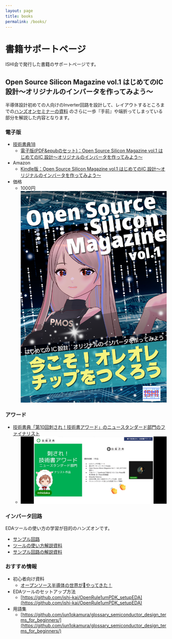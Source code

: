 ```yaml
---
layout: page
title: books
permalink: /books/
---
```


# 書籍サポートページ
ISHI会で発行した書籍のサポートページです。  


## Open Source Silicon Magazine vol.1 はじめてのIC 設計～オリジナルのインバータを作ってみよう～
半導体設計初めての人向けのInverter回路を設計して、レイアウトするところまでの[ハンズオンセミナーの資料](https://github.com/ishi-kai/OpenRule1umPDK_setupEDA/raw/main/docs/inverter_OR1.pdf) のさらに一歩『手前』や端折ってしまっている部分を解説した内容となります。  

### 電子版
* [技術書典18](https://techbookfest.org/)
    * [電子版(PDF&epubのセット)：Open Source Silicon Magazine vol.1 はじめてのIC 設計～オリジナルのインバータを作ってみよう～](https://techbookfest.org/product/3W7W1ukgkMrX6ENeBJaaYn) 
* Amazon
    * [Kindle版：Open Source Silicon Magazine vol.1 はじめてのIC 設計～オリジナルのインバータを作ってみよう～](https://www.amazon.co.jp/dp/B0F7GTBFYR)
* 価格
    * 1000円
![表紙](/assets/images/article/magazine/vol_1_cover.png)


### アワード
* [技術書典「第10回刺され！技術書アワード」のニュースタンダード部門のファイナリスト](https://ishi-kai.org/article/2025/07/07/artcle_techbookfust_award.html)
    * ![キャプチャ画面](/assets/images/article/magazine/vol_1_award_nominate.png)


### インバータ回路
EDAツールの使い方の学習が目的のハンズオンです。  

- [サンプル回路](https://github.com/ishi-kai/OpenRule1umPDK_setupEDA/tree/main/samples/inverter)
- [ツールの使い方解説資料](https://github.com/ishi-kai/OpenRule1umPDK_setupEDA/tree/main/docs)
- [サンプル回路の解説資料](https://github.com/3zki/lsi1_analog1/blob/main/analog_tutorial_jp.pdf)

### おすすめ情報
* 初心者向け資料
     * [オープンソース半導体の世界がやってきた！](/assets/pdf/forBeginners.pdf)
* EDAツールのセットアップ方法
     * [https://github.com/ishi-kai/OpenRule1umPDK_setupEDA](https://github.com/ishi-kai/OpenRule1umPDK_setupEDA)
* 用語集
     * [https://github.com/jun1okamura/glossary_semiconductor_design_terms_for_beginners/](https://github.com/jun1okamura/glossary_semiconductor_design_terms_for_beginners/)


